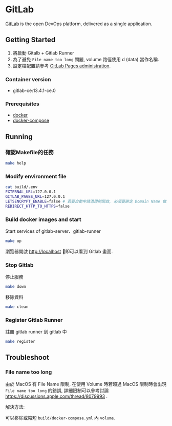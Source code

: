 # GitLab

[GitLab] is the open DevOps platform, delivered as a single application. 

## Getting Started

1. 將啟動 Gitalb + Gitlab Runner
2. 為了避免 `File name too long` 問題, volume 路徑使用 d (data) 當作名稱.
3. 設定檔配置請參考 [GitLab Pages administration](https://docs.gitlab.com/ce/administration/pages/).

### Container version

* gitlab-ce:13.4.1-ce.0

### Prerequisites

* [docker](https://docs.docker.com/install/)
* [docker-compose](https://docs.docker.com/compose/install/)

## Running

### 確認Makefile的任務

```bash
make help
```

### Modify environment file

```bash
cat build/.env
EXTERNAL_URL=127.0.0.1
GITLAB_PAGES_URL=127.0.0.1
LETSENCRYPT_ENABLE=false # 若要自動申請憑證則開啟, 必須要綁定 Domain Name 做認證
REDIRECT_HTTP_TO_HTTPS=false
```

### Build docker images and start

Start services of gitlab-server、gitlab-runner

```bash
make up
```

瀏覽器開啟 [http://localhost](http://localhost) 即可以看到 Gitlab 畫面.

### Stop Gitlab

停止服務

```bash
make down
```

移除資料

```bash
make clean
```

### Register Gitlab Runner

註冊 gitlab runner 到 gitlab 中

```bash
make register
```

## Troubleshoot

### File name too long

由於 MacOS 有 File Name 限制, 在使用 Volume 時若超過 MacOS 限制時會出現 `File name too long` 的錯誤, 詳細限制可以參考討論 https://discussions.apple.com/thread/8079993 .

解決方法:

可以移除或縮短 `build/docker-compose.yml` 內 `volume`.

[GitLab]: https://about.gitlab.com/
